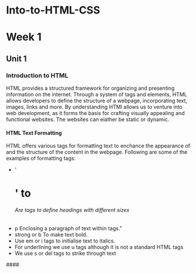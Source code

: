 # Into-to-HTML-CSS
# Week 1
## Unit 1
### Introduction to HTML
HTML provides a structured framework for organizing and presenting information on the internet. Through a system of tags and elements, HTML allows developers to define the structure of a webpage, incorporating text, images, links and more. By understanding HTMl allows us to venture into web development, as it forms the basis for crafting visually appealing and functional websites. The websites can eiather be static or dynamic.
#### HTML Text Formatting
<p>HTML offers various tags for formatting text to enchance the appearance of and the structure of the content in the webpage. Following are some of the examples of formatting tags: 
  <ul>
<li> '<h1>' to <h6> Are tags to define headings with different sizes</li>
  <li> p  Enclosing a paragraph of text within tags."</li>
  <li> strong or b To make text bold.</li>
  <li> Use em or i tags to initialise text to italics.</li>
  <li> For underlining we use u tags although it is not a standard HTML tags</li>
  <li> We use s or del tags to strike through text</li>
  </ul>
</p>
####
